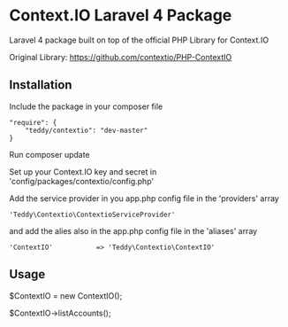 Context.IO Laravel 4 Package
===========

Laravel 4 package built on top of the official PHP Library for Context.IO

Original Library: https://github.com/contextio/PHP-ContextIO

Installation
------------

Include the package in your composer file

    "require": {
        "teddy/contextio": "dev-master"
    }
    

Run composer update

Set up your Context.IO key and secret in 'config/packages/contextio/config.php'

Add the service provider in you app.php config file in the 'providers' array

    'Teddy\Contextio\ContextioServiceProvider'

and add the alies also in the app.php config file in the 'aliases' array

    'ContextIO'			  => 'Teddy\Contextio\ContextIO'


Usage
-----

$ContextIO = new ContextIO();

$ContextIO->listAccounts();


